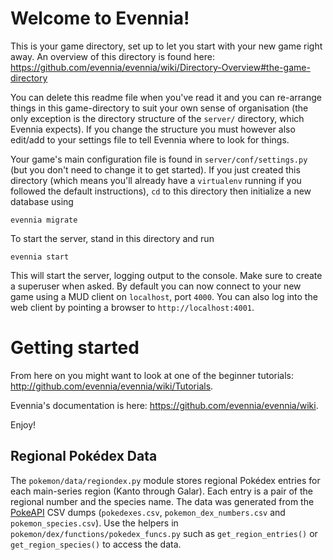 # Welcome to Evennia!

This is your game directory, set up to let you start with
your new game right away. An overview of this directory is found here:
https://github.com/evennia/evennia/wiki/Directory-Overview#the-game-directory

You can delete this readme file when you've read it and you can
re-arrange things in this game-directory to suit your own sense of
organisation (the only exception is the directory structure of the
`server/` directory, which Evennia expects). If you change the structure
you must however also edit/add to your settings file to tell Evennia
where to look for things.

Your game's main configuration file is found in
`server/conf/settings.py` (but you don't need to change it to get
started). If you just created this directory (which means you'll already
have a `virtualenv` running if you followed the default instructions),
`cd` to this directory then initialize a new database using

    evennia migrate

To start the server, stand in this directory and run

    evennia start

This will start the server, logging output to the console. Make
sure to create a superuser when asked. By default you can now connect
to your new game using a MUD client on `localhost`, port `4000`.  You can
also log into the web client by pointing a browser to
`http://localhost:4001`.

# Getting started

From here on you might want to look at one of the beginner tutorials:
http://github.com/evennia/evennia/wiki/Tutorials.

Evennia's documentation is here:
https://github.com/evennia/evennia/wiki.

Enjoy!

## Regional Pokédex Data

The `pokemon/data/regiondex.py` module stores regional Pokédex entries for
each main-series region (Kanto through Galar).  Each entry is a pair of the
regional number and the species name.  The data was generated from the
[PokeAPI](https://github.com/PokeAPI/pokeapi/) CSV dumps
(`pokedexes.csv`, `pokemon_dex_numbers.csv` and `pokemon_species.csv`).  Use the
helpers in `pokemon/dex/functions/pokedex_funcs.py` such as
`get_region_entries()` or `get_region_species()` to access the data.
